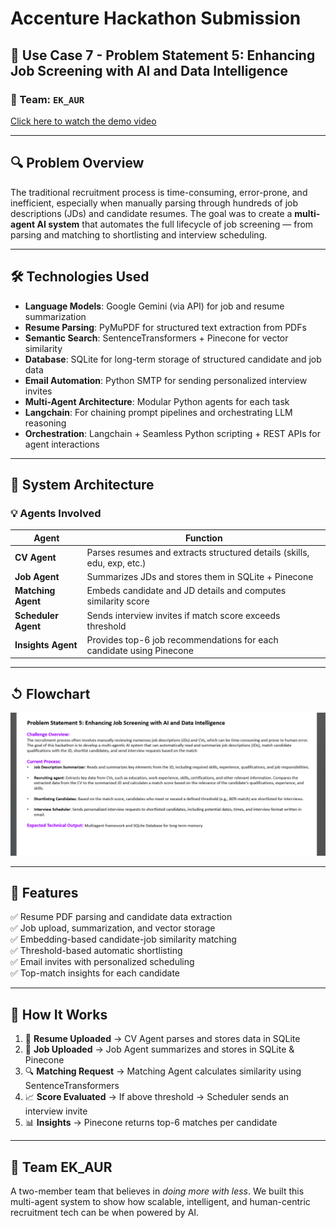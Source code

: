 # Accenture Hackathon Submission  
## 🧠 Use Case 7 - Problem Statement 5: Enhancing Job Screening with AI and Data Intelligence  

### 🚀 Team: `EK_AUR`  

[Click here to watch the demo video](https://www.loom.com/share/70c88a77d61c4d92b8c1cb0fb4889824?sid=ed7fb51c-daed-42f8-8a79-dbcf70bdee61)

---

## 🔍 Problem Overview

The traditional recruitment process is time-consuming, error-prone, and inefficient, especially when manually parsing through hundreds of job descriptions (JDs) and candidate resumes. The goal was to create a **multi-agent AI system** that automates the full lifecycle of job screening — from parsing and matching to shortlisting and interview scheduling.

---

## 🛠️ Technologies Used

- **Language Models**: Google Gemini (via API) for job and resume summarization  
- **Resume Parsing**: PyMuPDF for structured text extraction from PDFs  
- **Semantic Search**: SentenceTransformers + Pinecone for vector similarity  
- **Database**: SQLite for long-term storage of structured candidate and job data  
- **Email Automation**: Python SMTP for sending personalized interview invites  
- **Multi-Agent Architecture**: Modular Python agents for each task  
- **Langchain**: For chaining prompt pipelines and orchestrating LLM reasoning  
- **Orchestration**: Langchain + Seamless Python scripting + REST APIs for agent interactions  

---

## 🧩 System Architecture

### 💡 Agents Involved

| Agent              | Function                                                                 |
|--------------------|--------------------------------------------------------------------------|
| **CV Agent**       | Parses resumes and extracts structured details (skills, edu, exp, etc.)  |
| **Job Agent**      | Summarizes JDs and stores them in SQLite + Pinecone                      |
| **Matching Agent** | Embeds candidate and JD details and computes similarity score           |
| **Scheduler Agent**| Sends interview invites if match score exceeds threshold                |
| **Insights Agent** | Provides top-6 job recommendations for each candidate using Pinecone    |

---

## ↺ Flowchart  

![System Flowchart](./problem_statement.png)

---

## 🌟 Features

✅ Resume PDF parsing and candidate data extraction  
✅ Job upload, summarization, and vector storage  
✅ Embedding-based candidate-job similarity matching  
✅ Threshold-based automatic shortlisting  
✅ Email invites with personalized scheduling  
✅ Top-match insights for each candidate  

---

## 🧪 How It Works

1. 📄 **Resume Uploaded** → CV Agent parses and stores data in SQLite  
2. 📝 **Job Uploaded** → Job Agent summarizes and stores in SQLite & Pinecone  
3. 🔍 **Matching Request** → Matching Agent calculates similarity using SentenceTransformers  
4. 📈 **Score Evaluated** → If above threshold → Scheduler sends an interview invite  
5. 📊 **Insights** → Pinecone returns top-6 matches per candidate  

---

## 👥 Team EK_AUR

A two-member team that believes in *doing more with less*. We built this multi-agent system to show how scalable, intelligent, and human-centric recruitment tech can be when powered by AI.